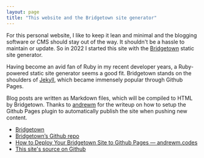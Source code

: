 ```yaml
---
layout: page
title: "This website and the Bridgetown site generator"
---
```


For this personal website, I like to keep it lean and minimal and the blogging software or CMS should stay out of the way. It shouldn't be a hassle to maintain or update. So in 2022 I started this site with the [Bridgetown](https://bridgetownrb.com/) static site generator.

Having become an avid fan of Ruby in my recent developer years, a Ruby-powered static site generator seems a good fit. Bridgetown stands on the shoulders of [Jekyll](https://jekyllrb.com), which became immensely popular through Github Pages.

Blog posts are written as Markdown files, which will be compiled to HTML by Bridgetown. Thanks to [andrewm](https://andrewm.codes/deploy-bridgetown-to-github-pages/) for the writeup on how to setup the Github Pages plugin to automatically publish the site when pushing new content.

- [Bridgetown](https://bridgetownrb.com/)
- [Bridgetown’s Github repo](https://github.com/bridgetownrb/bridgetown)
- [How to Deploy Your Bridgetown Site to Github Pages — andrewm.codes](https://andrewm.codes/deploy-bridgetown-to-github-pages/)
- [This site's source on Github](https://github.com/lape/larsp-website)
